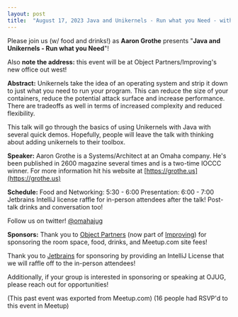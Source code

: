 ```yaml
---
layout: post
title:  "August 17, 2023 Java and Unikernels - Run what you Need - with Aaron Grothe"
---
```


Please join us (w/ food and drinks!) as **Aaron Grothe** presents "**Java and Unikernels - Run what you Need**"!

Also **note the address:** this event will be at Object Partners/Improving's new office out west!

**Abstract:**
Unikernels take the idea of an operating system and strip it down to just what you need to run your program. This can reduce the size of your containers, reduce the potential attack surface and increase performance. There are tradeoffs as well in terms of increased complexity and reduced flexibility.

This talk will go through the basics of using Unikernels with Java with several quick demos. Hopefully, people will leave the talk with thinking about adding unikernels to their toolbox.

**Speaker:**
Aaron Grothe is a Systems/Architect at an Omaha company. He's been published in 2600 magazine several times and is a two-time IOCCC winner. For more information hit his website at [https://grothe.us](https://grothe.us)

**Schedule:**
Food and Networking: 5:30 - 6:00
Presentation: 6:00 - 7:00
Jetbrains IntelliJ license raffle for in-person attendees after the talk!
Post-talk drinks and conversation too!

Follow us on twitter! [@omahajug](https://twitter.com/omahajug/)

**Sponsors:**
Thank you to [Object Partners](https://objectpartners.com/) (now part of [Improving](https://improving.com/)) for sponsoring the room space, food, drinks, and Meetup.com site fees!

Thank you to [Jetbrains](https://www.jetbrains.com/idea/) for sponsoring by providing an IntelliJ License that we will raffle off to the in-person attendees!

Additionally, if your group is interested in sponsoring or speaking at OJUG, please reach out for opportunities!

(This past event was exported from Meetup.com)
(16 people had RSVP'd to this event in Meetup)